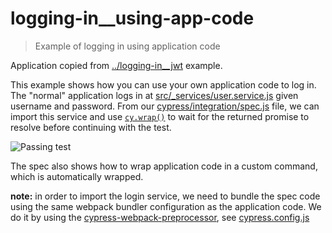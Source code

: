 # logging-in__using-app-code
> Example of logging in using application code

Application copied from [../logging-in__jwt](../logging-in__jwt) example.

This example shows how you can use your own application code to log in. The "normal" application logs in at [src/_services/user.service.js](src/_services/user.service.js) given username and password. From our [cypress/integration/spec.js](cypress/integration/spec.js) file, we can import this service and use [`cy.wrap()`](https://on.cypress.io/wrap) to wait for the returned promise to resolve before continuing with the test.

![Passing test](images/login.png)

The spec also shows how to wrap application code in a custom command, which is automatically wrapped.

**note:** in order to import the login service, we need to bundle the spec code using the same webpack bundler configuration as the application code. We do it by using the [cypress-webpack-preprocessor](https://github.com/cypress-io/cypress-webpack-preprocessor), see [cypress.config.js](cypress.config.js)
